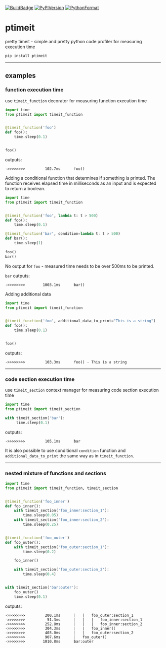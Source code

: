 [![BuildBadge](https://github.com/narekgharibyan/ptimeit/workflows/Build/badge.svg)](https://github.com/narekgharibyan/ptimeit/actions)
[![PyPIVersion](https://img.shields.io/pypi/v/ptimeit.svg)](https://pypi.python.org/pypi/ptimeit/)
[![PythonFormat](https://img.shields.io/pypi/format/ptimeit.svg)](https://pypi.python.org/pypi/ptimeit/)

# ptimeit
pretty timeit - simple and pretty python code profiler for measuring execution time

```
pip install ptimeit
```
---

## examples

### function execution time
use `timeit_function` decorator for measuring function execution time
```python
import time
from ptimeit import timeit_function


@timeit_function('foo')
def foo():
    time.sleep(0.1)


foo()
```

outputs:
```
->>>>>>>>         102.7ms      foo()
```

Adding a conditional function that determines if something is printed. The function receives elapsed time in milliseconds as an input and is expected to return a boolean.

```python
import time
from ptimeit import timeit_function


@timeit_function('foo', lambda t: t > 500)
def foo():
    time.sleep(0.1)

@timeit_function('bar', condition=lambda t: t > 500)
def bar():
    time.sleep(1)

foo()
bar()
```

No output for `foo` - measured time needs to be over 500ms to be printed.

`bar` outputs:
```
->>>>>>>>        1003.1ms      bar()
```

Adding additional data
```python
import time
from ptimeit import timeit_function


@timeit_function('foo', additional_data_to_print="This is a string")
def foo():
    time.sleep(0.1)


foo()
```

outputs:
```
->>>>>>>>         103.3ms      foo() - This is a string
```

---

### code section execution time
use `timeit_section` context manager for measuring code section execution time
```python
import time
from ptimeit import timeit_section

with timeit_section('bar'):
     time.sleep(0.1)
```
outputs:
```
->>>>>>>>         105.1ms      bar
```
It is also possible to use conditional `condition` function and `additional_data_to_print` the same way as in `timeit_function`.

---
### nested mixture of functions and sections

```python
import time
from ptimeit import timeit_function, timeit_section


@timeit_function('foo_inner')
def foo_inner():
    with timeit_section('foo_inner:section_1'):
        time.sleep(0.05)
    with timeit_section('foo_inner:section_2'):
        time.sleep(0.25)


@timeit_function('foo_outer')
def foo_outer():
    with timeit_section('foo_outer:section_1'):
        time.sleep(0.2)

    foo_inner()

    with timeit_section('foo_outer:section_2'):
        time.sleep(0.4)


with timeit_section('bar:outer'):
    foo_outer()
    time.sleep(0.1)

```
outputs:
```
->>>>>>>>         200.1ms      |   |   foo_outer:section_1
->>>>>>>>          51.3ms      |   |   |   foo_inner:section_1
->>>>>>>>         252.8ms      |   |   |   foo_inner:section_2
->>>>>>>>         304.3ms      |   |   foo_inner()
->>>>>>>>         403.0ms      |   |   foo_outer:section_2
->>>>>>>>         907.6ms      |   foo_outer()
->>>>>>>>        1010.8ms      bar:outer
```
